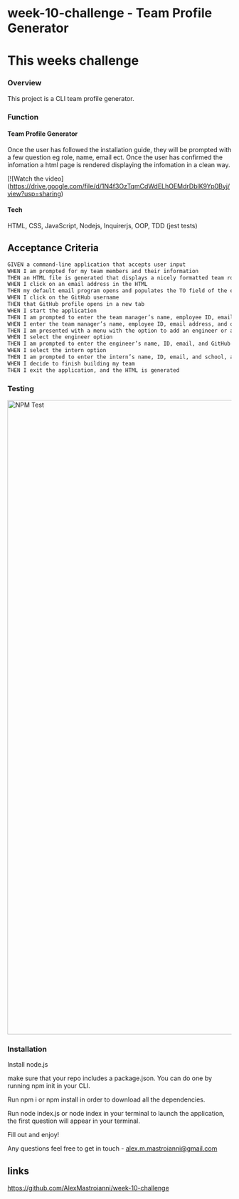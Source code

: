 # week-10-challenge - Team Profile Generator




# This weeks challenge

### Overview

This project is a CLI team profile generator.

### Function

#### Team Profile Generator

Once the user has followed the installation guide, they will be prompted with a few question eg role, name, email ect. Once the user has confirmed the infomation a html page is rendered displaying the infomation in a clean way.



[![Watch the video] (https://drive.google.com/file/d/1N4f3OzTqmCdWdELhOEMdrDblK9Yp0Byj/view?usp=sharing)

#### Tech

HTML,
CSS,
JavaScript, Nodejs, 
Inquirerjs,
OOP,
TDD (jest tests)

## Acceptance Criteria

```md
GIVEN a command-line application that accepts user input
WHEN I am prompted for my team members and their information
THEN an HTML file is generated that displays a nicely formatted team roster based on user input
WHEN I click on an email address in the HTML
THEN my default email program opens and populates the TO field of the email with the address
WHEN I click on the GitHub username
THEN that GitHub profile opens in a new tab
WHEN I start the application
THEN I am prompted to enter the team manager’s name, employee ID, email address, and office number
WHEN I enter the team manager’s name, employee ID, email address, and office number
THEN I am presented with a menu with the option to add an engineer or an intern or to finish building my team
WHEN I select the engineer option
THEN I am prompted to enter the engineer’s name, ID, email, and GitHub username, and I am taken back to the menu
WHEN I select the intern option
THEN I am prompted to enter the intern’s name, ID, email, and school, and I am taken back to the menu
WHEN I decide to finish building my team
THEN I exit the application, and the HTML is generated
```

### Testing

<img width="1427" alt="NPM Test" src="https://user-images.githubusercontent.com/107826386/195032049-fea299c3-f537-4261-830e-5f17fa133d06.png">


### Installation


Install node.js

make sure that your repo includes a package.json. You can do one by running npm init in your CLI.

Run npm i or npm install in order to download all the dependencies. 

Run node index.js or node index in your terminal to launch the application, the first question will appear in your terminal.

Fill out and enjoy!

Any questions feel free to get in touch - alex.m.mastroianni@gmail.com



## links

https://github.com/AlexMastroianni/week-10-challenge
